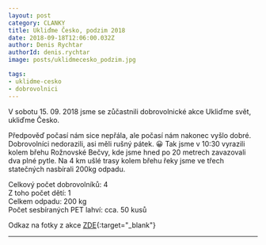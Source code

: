 ```yaml
---
layout: post
category: CLANKY
title: Ukliďme Česko, podzim 2018
date: 2018-09-18T12:06:00.032Z
author: Denis Rychtar
authorId: denis.rychtar
image: posts/uklidmecesko_podzim.jpg

tags: 
- uklidme-cesko
- dobrovolnici
---
```

V sobotu 15. 09. 2018 jsme se zůčastnili dobrovolnické akce Ukliďme svět, ukliďme Česko.

Předpověď počasí nám sice nepřála, ale počasí nám nakonec vyšlo dobré. Dobrovolníci nedorazili, asi měli rušný pátek. 😀 
Tak jsme v 10:30 vyrazili kolem břehu Rožnovské Bečvy, kde jsme hned po 20 metrech zavazovali dva plné pytle. 
Na 4 km ušlé trasy kolem břehu řeky jsme ve třech statečných nasbírali 200kg odpadu.

Celkový počet dobrovolníků: 4<br>
Z toho počet dětí: 1<br>
Celkem odpadu: 200 kg<br>
Počet sesbíraných PET lahví: cca. 50 kusů<br>

Odkaz na fotky z akce [ZDE](https://www.facebook.com/events/1650430098395947/permalink/1660294874076136/){:target="_blank"}

- - -
